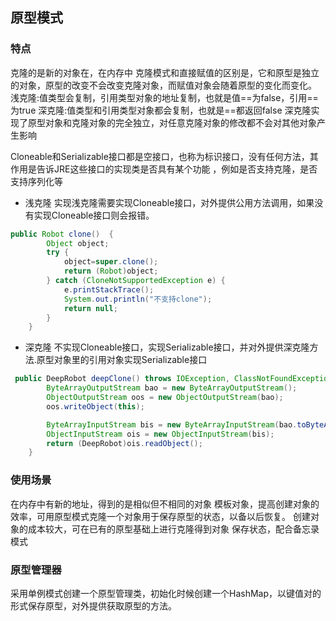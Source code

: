 ## 原型模式
### 特点
克隆的是新的对象在，在内存中
克隆模式和直接赋值的区别是，它和原型是独立的对象，原型的改变不会改变克隆对象，而赋值对象会随着原型的变化而变化。
浅克隆:值类型会复制，引用类型对象的地址复制，也就是值==为false，引用==为true
深克隆:值类型和引用类型对象都会复制，也就是==都返回false
深克隆实现了原型对象和克隆对象的完全独立，对任意克隆对象的修改都不会对其他对象产生影响

Cloneable和Serializable接口都是空接口，也称为标识接口，没有任何方法，其作用是告诉JRE这些接口的实现类是否具有某个功能
，例如是否支持克隆，是否支持序列化等

* 浅克隆
实现浅克隆需要实现Cloneable接口，对外提供公用方法调用，如果没有实现Cloneable接口则会报错。
```java
public Robot clone()  {
        Object object;
        try {
            object=super.clone();
            return (Robot)object;
        } catch (CloneNotSupportedException e) {
            e.printStackTrace();
            System.out.println("不支持clone");
            return null;
        }
    }
 ```

 * 深克隆
 不实现Cloneable接口，实现Serializable接口，并对外提供深克隆方法.原型对象里的引用对象实现Serializable接口
 ```java
  public DeepRobot deepClone() throws IOException, ClassNotFoundException {
         ByteArrayOutputStream bao = new ByteArrayOutputStream();
         ObjectOutputStream oos = new ObjectOutputStream(bao);
         oos.writeObject(this);

         ByteArrayInputStream bis = new ByteArrayInputStream(bao.toByteArray());
         ObjectInputStream ois = new ObjectInputStream(bis);
         return (DeepRobot)ois.readObject();
     }
 ```

### 使用场景
在内存中有新的地址，得到的是相似但不相同的对象
模板对象，提高创建对象的效率，可用原型模式克隆一个对象用于保存原型的状态，以备以后恢复。
创建对象的成本较大，可在已有的原型基础上进行克隆得到对象
保存状态，配合备忘录模式

### 原型管理器
采用单例模式创建一个原型管理类，初始化时候创建一个HashMap，以键值对的形式保存原型，对外提供获取原型的方法。
